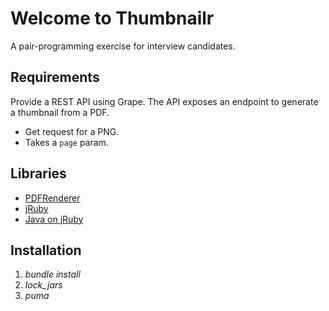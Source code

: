 # Welcome to Thumbnailr
A pair-programming exercise for interview candidates.

## Requirements
Provide a REST API using Grape. The API exposes an endpoint to generate a thumbnail from a PDF.

* Get request for a PNG.
* Takes a `page` param.

## Libraries
* [PDFRenderer](https://github.com/katjas/PDFrenderer)
* [jRuby](http://jruby.org)
* [Java on jRuby](https://github.com/jruby/jruby/wiki/CallingJavaFromJRuby)

## Installation
1. *bundle install*
2. *lock_jars*
3. *puma*


